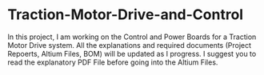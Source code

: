 # Traction-Motor-Drive-and-Control
In this project, I am working on the Control and Power Boards for a Traction Motor Drive system. All the explanations and required documents (Project Repoerts, Altium Files, BOM) will be updated as I progress. 
I suggest you to read the  explanatory PDF File before going into the Altium Files.
